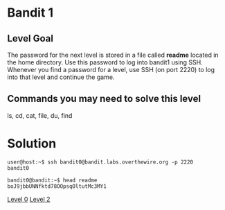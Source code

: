 <html>
<h1>Bandit 1</h1>

<h2 id="level-goal">Level Goal</h2>
<p>The password for the next level is stored in a file called
<strong>readme</strong> located in the home directory. Use this password to log
into bandit1 using SSH. Whenever you find a password for a level,
use SSH (on port 2220) to log into that level and continue the game.</p>

<h2 id="commands-you-may-need-to-solve-this-level">Commands you may need to solve this level</h2>
<p>ls, cd, cat, file, du, find</p>


<h1>Solution</h1>

```
user@host:~$ ssh bandit0@bandit.labs.overthewire.org -p 2220
bandit0

bandit0@bandit:~$ head readme
boJ9jbbUNNfktd78OOpsqOltutMc3MY1
```

<a href="bandit/tasks/bandit0.md">Level 0</a>
<a href="bandit/tasks/bandit2.md">Level 2</a>
</html>
